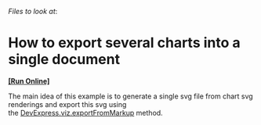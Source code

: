 <!-- default file list -->
*Files to look at*:

<!-- default file list end -->
# How to export several charts into a single document
<!-- run online -->
**[[Run Online]](https://codecentral.devexpress.com/t406400)**
<!-- run online end -->


The main idea of this example is to generate a single svg file from chart svg renderings and export this svg using the <a href="http://js.devexpress.com/Documentation/ApiReference/Common/utils/viz/Methods/?version=16_1#exportFromMarkupmarkup_options">DevExpress.viz.exportFromMarkup</a> method. 

<br/>


